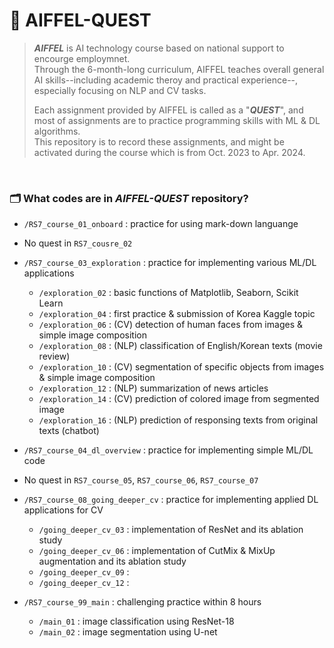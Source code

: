 # 🌼 AIFFEL-QUEST

> _**AIFFEL**_ is AI technology course based on national support to encourge employmnet.  
> Through the 6-month-long curriculum, AIFFEL teaches overall general AI skills--including academic theroy and practical experience--, especially focusing on NLP and CV tasks.
>
> Each assignment provided by AIFFEL is called as a "_**QUEST**_", and most of assignments are to practice programming skills with ML & DL algorithms.  
> This repository is to record these assignments, and might be activated during the course which is from Oct. 2023 to Apr. 2024.

<br/>

### 🗂️ What codes are in _AIFFEL-QUEST_ repository?
- `/RS7_course_01_onboard` : practice for using mark-down languange

- No quest in `RS7_cousre_02`

- `/RS7_course_03_exploration` : practice for implementing various ML/DL applications
    - `/exploration_02` : basic functions of Matplotlib, Seaborn, Scikit Learn
    - `/exploration_04` : first practice & submission of Korea Kaggle topic
    - `/exploration_06` : (CV) detection of human faces from images & simple image composition
    - `/exploration_08` : (NLP) classification of English/Korean texts (movie review)
    - `/exploration_10` : (CV) segmentation of specific objects from images & simple image composition
    - `/exploration_12` : (NLP) summarization of news articles
    - `/exploration_14` : (CV) prediction of colored image from segmented image
    - `/exploration_16` : (NLP) prediction of responsing texts from original texts (chatbot)
      
- `/RS7_course_04_dl_overview` : practice for implementing simple ML/DL code

- No quest in `RS7_course_05`, `RS7_course_06`, `RS7_course_07`
  
- `/RS7_course_08_going_deeper_cv` : practice for implementing applied DL applications for CV
    - `/going_deeper_cv_03` : implementation of ResNet and its ablation study
    - `/going_deeper_cv_06` : implementation of CutMix & MixUp augmentation and its ablation study
    - `/going_deeper_cv_09` :
    - `/going_deeper_cv_12` :
      
- `/RS7_course_99_main` : challenging practice within 8 hours
    - `/main_01` : image classification using ResNet-18
    - `/main_02` : image segmentation using U-net
